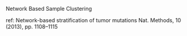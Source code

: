 Network Based Sample Clustering 

ref: Network-based stratification of tumor mutations Nat. Methods, 10 (2013), pp. 1108–1115
